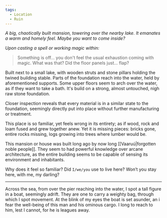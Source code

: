 ```yaml
---
tags:
  - Location
  - Ruin
---
```

*A big, chaotically built mansion, towering over the nearby lake.*
*It emanates a warm and homely feel. Maybe you want to come inside?*

*Upon casting a spell or working magic within:*
> Something is off... you don't feel the usual exhaustion coming with magic.
> What was that?
> Did the floor panels just... flap?

Built next to a small lake, with wooden struts and stone pillars holding the twined building stable. Parts of the foundation reach into the water, held by aforementioned supports. Some upper floors seem to arch over the water, as if they want to take a bath. 
It's build on a strong, almost untouched, nigh raw stone foundation.

Closer inspection reveals that every material is in a similar state to the foundation, seemingly directly put into place without further manufacturing or treatment. 

This place is so familiar, yet feels wrong in its entirety; as if wood, rock and loam fused and grew together anew. Yet it is missing pieces: bricks gone, entire rocks missing, logs growing into trees where lumber would be. 

This mansion or house was built long ago by now long [[Vaaruú|forgotten noble people]].
They seem to had powerful knowledge over arcane architecture, as the entire building seems to be capable of sensing its environment and inhabitants.

Why does it feel so familiar? Did `I/we/you` use to live here? 
Won’t you stay here, with me, my darling?
***
Across the sea, from over the pier reaching into the water, I spot a tall figure in a boat, seemingly adrift. They are one to carry a weighty bag, through which I spot movement. At the blink of my eyes the boat is set asunder, an i fear the well-being of this man and his ominous cargo. I long to reach to him, lest I cannot, for he is leagues away. 

